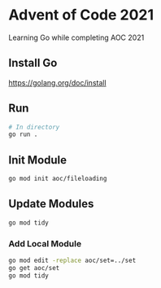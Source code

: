 # Advent of Code 2021
Learning Go while completing AOC 2021

## Install Go
https://golang.org/doc/install

## Run
```bash
# In directory
go run .
```

## Init Module
```bash
go mod init aoc/fileloading
```

## Update Modules
```bash
go mod tidy
```

### Add Local Module
```bash
go mod edit -replace aoc/set=../set
go get aoc/set
go mod tidy
```
